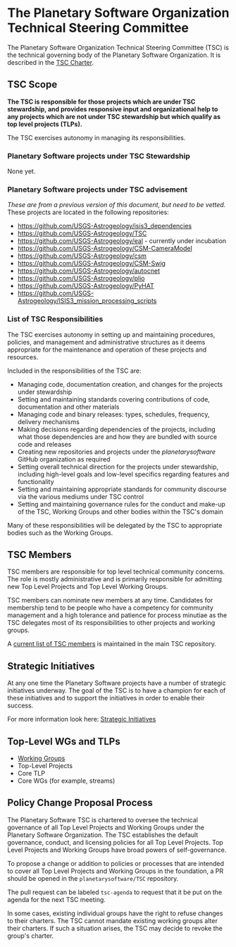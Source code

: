 # The Planetary Software Organization Technical Steering Committee

The Planetary Software Organization Technical Steering Committee (TSC) is the technical
governing body of the Planetary Software Organization. It is described in the
[TSC Charter][].

## TSC Scope

**The TSC is responsible for those projects which are under TSC stewardship, and provides responsive input and organizational help to any projects which are not under TSC stewardship but which qualify as top level projects (TLPs).**

The TSC exercises autonomy in managing its responsibilities.


### Planetary Software projects under TSC Stewardship

None yet.


### Planetary Software projects under TSC advisement

*These are from a previous version of this document, but need to be vetted.*
These projects are located in the following repositories:

* https://github.com/USGS-Astrogeology/isis3_dependencies
* https://github.com/USGS-Astrogeology/TSC
* https://github.com/USGS-Astrogeology/eal - currently under incubation
* https://github.com/USGS-Astrogeology/CSM-CameraModel
* https://github.com/USGS-Astrogeology/csm
* https://github.com/USGS-Astrogeology/CSM-Swig
* https://github.com/USGS-Astrogeology/autocnet
* https://github.com/USGS-Astrogeology/plio
* https://github.com/USGS-Astrogeology/PyHAT
* https://github.com/USGS-Astrogeology/ISIS3_mission_processing_scripts

### List of TSC Responsibilities

The TSC exercises autonomy in setting up and maintaining procedures, policies,
and management and administrative structures as it deems appropriate for the
maintenance and operation of these projects and resources.

Included in the responsibilities of the TSC are:

* Managing code, documentation creation, and changes for the projects under stewardship
* Setting and maintaining standards covering contributions of code,
  documentation and other materials
* Managing code and binary releases: types, schedules, frequency, delivery
  mechanisms
* Making decisions regarding dependencies of the projects,
  including what those dependencies are and how they are bundled with source
  code and releases
* Creating new repositories and projects under the _planetarysoftware_ GitHub organization
  as required
* Setting overall technical direction for the projects under stewardship, including
  high-level goals and low-level specifics regarding features and functionality
* Setting and maintaining appropriate standards for community discourse via the
  various mediums under TSC control
* Setting and maintaining governance rules for the conduct and make-up of the
  TSC, Working Groups and other bodies within the TSC's domain

Many of these responsibilities will be delegated by the TSC to appropriate
bodies such as the Working Groups.

## TSC Members

TSC members are responsible for top level technical community concerns. The role
is mostly administrative and is primarily responsible for admitting new Top Level
Projects and Top Level Working Groups.

TSC members can nominate new members at any time. Candidates for membership tend
to be people who have a competency for community management and a high tolerance
and patience for process minutiae as the TSC delegates most of its responsibilities
to other projects and working groups.

A [current list of TSC members](https://github.com/planetarysoftware/TSC/blob/master/Members.md)
is maintained in the main TSC repository.

## Strategic Initiatives

At any one time the Planetary Software projects have a number of strategic initiatives
underway.  The goal of the TSC is to have a champion for each of these
initiatives and to support the initiatives in order to enable their
success.

For more information look here:
[Strategic Initiatives](https://github.com/planetarysoftware/TSC/blob/master/Strategic-Initiatives.md)

## Top-Level WGs and TLPs

* [Working Groups](WORKING_GROUPS.md)
* Top-Level Projects
 * Core TLP
  * Core WGs (for example, streams)

## Policy Change Proposal Process

The Planetary Software TSC is chartered to oversee the technical governance of all Top
Level Projects and Working Groups under the Planetary Software Organization. The TSC
establishes the default governance, conduct, and licensing policies for all Top
Level Projects. Top Level Projects and Working Groups have broad powers of
self-governance.

To propose a change or addition to policies or processes that are intended to
cover all Top Level Projects and Working Groups in the foundation, a PR should
be opened in the `planetarysoftware/TSC` repository.

The pull request can be labeled `tsc-agenda` to request that it be put on the
agenda for the next TSC meeting.

In some cases, existing individual groups have the right to refuse changes to
their charters. The TSC cannot mandate existing working groups alter their
charters. If such a situation arises, the TSC may decide to revoke the group's
charter.

[TSC Charter]: https://github.com/planetarysoftware/TSC/blob/master/TSC-Charter.md
[Project Lifecycle.md]: ./Project-Lifecycle.md
